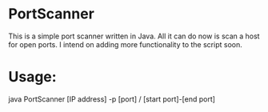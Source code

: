 # PortScanner

This is a simple port scanner written in Java. All it can do now is scan a host for open ports. I intend on adding more functionality to the script soon.

# Usage:

java PortScanner [IP address] -p [port] / [start port]-[end port]
